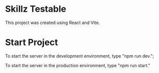 # Skillz Testable

This project was created using React and Vite.

# Start Project
To start the server in the development environment, type "npm run dev.";

To start the server in the production environment, type "npm run start."